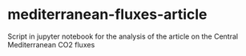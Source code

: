 # mediterranean-fluxes-article
Script in jupyter notebook for the analysis of the article on the Central Mediterranean CO2 fluxes
